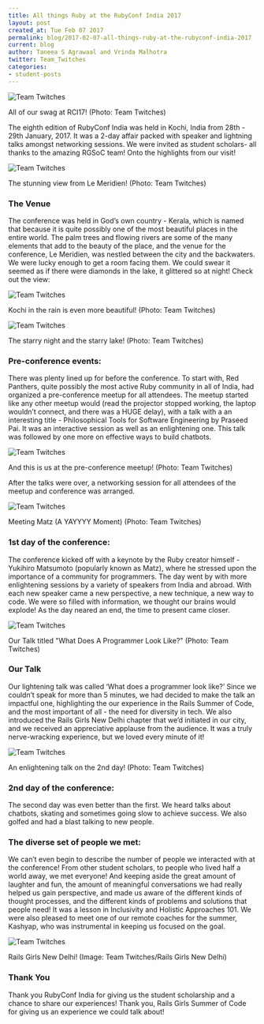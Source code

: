 ```yaml
---
title: All things Ruby at the RubyConf India 2017
layout: post
created_at: Tue Feb 07 2017
permalink: blog/2017-02-07-all-things-ruby-at-the-rubyconf-india-2017
current: blog
author: Taneea S Agrawaal and Vrinda Malhotra
twitter: Team_Twitches
categories:
- student-posts
---
```




![Team Twitches](/img/blog/2017/twitches-swag-kochi.jpg)
<div class="image-credits">All of our swag at RCI17! (Photo: Team Twitches)</div>


The eighth edition of RubyConf India was held in Kochi, India from 28th - 29th January, 2017. It was a 2-day affair packed with speaker and lightning talks amongst networking sessions. We were invited as student scholars- all thanks to the amazing RGSoC team! Onto the highlights from our visit!

![Team Twitches](/img/blog/2017/twitches-the-view.jpg)
<div class="image-credits">The stunning view from Le Meridien! (Photo: Team Twitches)</div>

### The Venue
The conference was held in God’s own country - Kerala, which is named that because it is quite possibly one of the most beautiful places in the entire world. The palm trees and flowing rivers are some of the many elements that add to the beauty of the place, and the venue for the conference, Le Meridien, was nestled between the city and the backwaters. We were lucky enough to get a room facing them. We could swear it seemed as if there were diamonds in the lake, it glittered so at night! Check out the view:


![Team Twitches](/img/blog/2017/twitches-rain.jpg)
<div class="image-credits">Kochi in the rain is even more beautiful! (Photo: Team Twitches)</div>


![Team Twitches](/img/blog/2017/twitches-night-view.jpg)
<div class="image-credits">The starry night and the starry lake! (Photo: Team Twitches)</div>

### Pre-conference events:
There was plenty lined up for before the conference. To start with, Red Panthers, quite possibly the most active Ruby community in all of India, had organized a pre-conference meetup for all attendees.
The meetup started like any other meetup would (read the projector stopped working, the laptop wouldn’t connect, and there was a HUGE delay), with a talk with a an interesting title - Philosophical Tools for Software Engineering by Praseed Pai. It was an interactive session as well as an enlightening one. This talk was followed by one more on effective ways to build chatbots.

![Team Twitches](/img/blog/2017/twitches-photo.jpg)
<div class="image-credits">And this is us at the pre-conference meetup! (Photo: Team Twitches)</div>

After the talks were over, a networking session for all attendees of the meetup and conference was arranged.


![Team Twitches](/img/blog/2017/twitches-matz.jpg)
<div class="image-credits">Meeting Matz (A YAYYYY Moment) (Photo: Team Twitches)</div>


### 1st day of the conference:
The conference kicked off with a keynote by the Ruby creator himself - Yukihiro Matsumoto (popularly known as Matz), where he stressed upon the importance of a community for programmers. The day went by with more enlightening sessions by a variety of speakers from India and abroad. With each new speaker came a new perspective, a new technique, a new way to code. We were so filled with information, we thought our brains would explode!
As the day neared an end, the time to present came closer.
 

![Team Twitches](/img/blog/2017/twitches-talk.jpg)
<div class="image-credits">Our Talk titled "What Does A Programmer Look Like?" (Photo: Team Twitches)</div>

### Our Talk
Our lightening talk was called ‘What does a programmer look like?’ Since we couldn’t speak for more than 5 minutes, we had decided to make the talk an impactful one, highlighting the our experience in the Rails Summer of Code, and the most important of all - the need for diversity in tech.
We also introduced the Rails Girls New Delhi chapter that we’d initiated in our city, and we received an appreciative applause from the audience. It was a truly nerve-wracking experience, but we loved every minute of it!

![Team Twitches](/img/blog/2017/twitches-normalization.jpg)
<div class="image-credits">An enlightening talk on the 2nd day! (Photo: Team Twitches)</div>


### 2nd day of the conference:
The second day was even better than the first. We heard talks about chatbots, skating and sometimes going slow to achieve success. We also golfed and had a blast talking to new people.

### The diverse set of people we met:
We can’t even begin to describe the number of people we interacted with at the conference! From other student scholars, to people who lived half a world away, we met everyone! And keeping aside the great amount of laughter and fun, the amount of meaningful conversations we had really helped us gain perspective, and made us aware of the different kinds of thought processes, and the different kinds of problems and solutions that people need!
It was a lesson in Inclusivity and Holistic Approaches 101. We were also pleased to meet one of our remote coaches for the summer, Kashyap, who was instrumental in keeping us focused on the goal. 

![Team Twitches](/img/blog/2017/twitches-rgnd.png)
<div class="image-credits">Rails Girls New Delhi! (Image: Team Twitches/Rails Girls New Delhi)</div>

### Thank You
Thank you RubyConf India for giving us the student scholarship and a chance to share our experiences! Thank you, Rails Girls Summer of Code for giving us an experience we could talk about!
